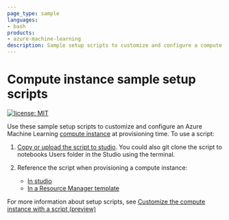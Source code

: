 ```yaml
---
page_type: sample
languages:
- bash
products:
- azure-machine-learning
description: Sample setup scripts to customize and configure a compute instance at provisioning time.
---
```


# Compute instance sample setup scripts

[![license: MIT](https://img.shields.io/badge/License-MIT-purple.svg)](../LICENSE)

Use these sample setup scripts to customize and configure an Azure Machine Learning [compute instance](https://docs.microsoft.com/azure/machine-learning/concept-compute-instance) at provisioning time. To use a script:

1. [Copy or upload the script to studio](https://docs.microsoft.com/azure/machine-learning/how-to-create-manage-compute-instance?tabs=python#create-the-setup-script). You could also git clone the script to notebooks Users folder in the Studio using the terminal.

1. Reference the script when provisioning a compute instance:
    * [In studio](https://docs.microsoft.com/azure/machine-learning/how-to-create-manage-compute-instance?tabs=python#use-the-script-in-the-studio)
    * [In a Resource Manager template](https://docs.microsoft.com/azure/machine-learning/how-to-create-manage-compute-instance?tabs=python#use-script-in-a-resource-manager-template)

For more information about setup scripts, see [Customize the compute instance with a script (preview)](https://docs.microsoft.com/azure/machine-learning/how-to-create-manage-compute-instance?tabs=python#setup-script)
